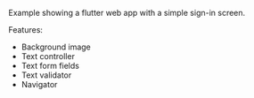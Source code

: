 Example showing a flutter web app with a simple sign-in screen.

Features:
- Background image
- Text controller
- Text form fields
- Text validator
- Navigator


